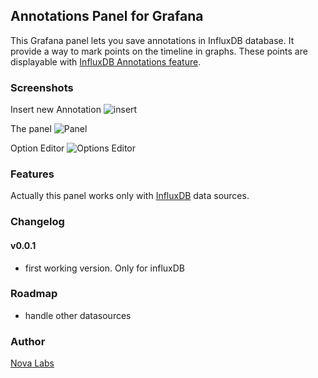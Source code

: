 ## Annotations Panel for Grafana

This Grafana panel lets you save annotations in InfluxDB database.
It provide a way to mark points on the timeline in graphs. These points are displayable with [InfluxDB Annotations feature](http://docs.grafana.org/reference/annotations/#influxdb-annotations).

### Screenshots

Insert new Annotation
![insert](https://raw.githubusercontent.com/novalabs/grafana-annotations-panel/master/src/img/insert.gif)

The panel
![Panel](https://raw.githubusercontent.com/novalabs/grafana-annotations-panel/master/src/img/screenshot1.png)

Option Editor
![Options Editor](https://raw.githubusercontent.com/novalabs/grafana-annotations-panel/master/src/img/screenshot2.png)

### Features

Actually this panel works only with [InfluxDB](https://grafana.com/plugins/influxdb) data sources.

### Changelog

#### v0.0.1

- first working version. Only for influxDB

### Roadmap

- handle other datasources

### Author

[Nova Labs](http://novalabs.io/)